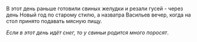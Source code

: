 В этот день раньше готовили свиных желудки и резали гусей - через день Новый год по старому стилю,  а назватра Васильев вечер, когда на стол принято подавать мясную пищу.

_Если в этот день идёт снег, то у свиньи родится много поросят_.
